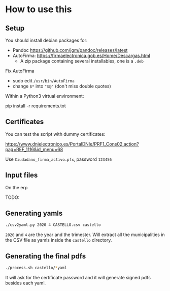 # How to use this

## Setup

You should install debian packages for:

- Pandoc https://github.com/jgm/pandoc/releases/latest
- AutoFirma: https://firmaelectronica.gob.es/Home/Descargas.html
	- A zip package containing several installables, one is a `.deb`

Fix AutoFirma

- sudo edit `/usr/bin/AutoFirma`
- change `$*` into `"$@"` (don't miss double quotes)

Within a Python3 virtual environment:

pip install -r requirements.txt


## Certificates

You can test the script with dummy certificates:

<https://www.dnielectronico.es/PortalDNIe/PRF1_Cons02.action?pag=REF_1116&id_menu=68>

Use `Ciudadano_firma_activo.pfx`, password `123456`




## Input files

On the erp

TODO:

## Generating yamls

```bash
./csv2yaml.py 2020 4 CASTELLO.csv castello
```

`2020` and `4` are the year and the trimester.
Will extract all the municipalities in the CSV file as yamls inside the `castello` directory.

## Generating the final pdfs


```bash
./process.sh castello/*yaml
```

It will ask for the certificate password
and it will generate signed pdfs besides each yaml.





